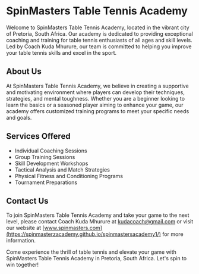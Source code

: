 # SpinMasters Table Tennis Academy

Welcome to SpinMasters Table Tennis Academy, located in the vibrant city of Pretoria, South Africa. Our academy is dedicated to providing exceptional coaching and training for table tennis enthusiasts of all ages and skill levels. Led by Coach Kuda Mhurure, our team is committed to helping you improve your table tennis skills and excel in the sport.

## About Us
At SpinMasters Table Tennis Academy, we believe in creating a supportive and motivating environment where players can develop their techniques, strategies, and mental toughness. Whether you are a beginner looking to learn the basics or a seasoned player aiming to enhance your game, our academy offers customized training programs to meet your specific needs and goals.

## Services Offered
- Individual Coaching Sessions
- Group Training Sessions
- Skill Development Workshops
- Tactical Analysis and Match Strategies
- Physical Fitness and Conditioning Programs
- Tournament Preparations

## Contact Us
To join SpinMasters Table Tennis Academy and take your game to the next level, please contact Coach Kuda Mhurure at [kudacoach@gmail.com](mailto:contact@spinmasterzacademy.github.io) or visit our website at [www.spinmasters.com](https://spinmasterzacademy.github.io/spinmastersacademy1/) for more information.

Come experience the thrill of table tennis and elevate your game with SpinMasters Table Tennis Academy in Pretoria, South Africa. Let's spin to win together!
